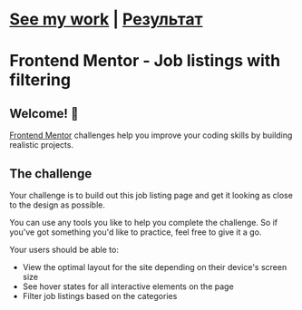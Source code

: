 # [See my work](https://job-listings.onrender.com/) | [Результат](https://job-listings.onrender.com/)

# Frontend Mentor - Job listings with filtering

## Welcome! 👋

[Frontend Mentor](https://www.frontendmentor.io) challenges help you improve your coding skills by building realistic projects.

## The challenge

Your challenge is to build out this job listing page and get it looking as close to the design as possible.

You can use any tools you like to help you complete the challenge. So if you've got something you'd like to practice, feel free to give it a go.

Your users should be able to:

- View the optimal layout for the site depending on their device's screen size
- See hover states for all interactive elements on the page
- Filter job listings based on the categories

